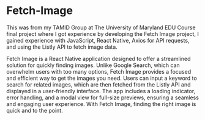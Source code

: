 # Fetch-Image

This was from my TAMID Group at The University of Maryland EDU Course final project where I got experience by developing the Fetch Image project, I gained experience with JavaScript, React Native, Axios for API requests, and using the Listly API to fetch image data.

Fetch Image is a React Native application designed to offer a streamlined solution for quickly finding images. Unlike Google Search, which can overwhelm users with too many options, Fetch Image provides a focused and efficient way to get the images you need. Users can input a keyword to search for related images, which are then fetched from the Listly API and displayed in a user-friendly interface. The app includes a loading indicator, error handling, and a modal view for full-size previews, ensuring a seamless and engaging user experience. With Fetch Image, finding the right image is quick and to the point.
